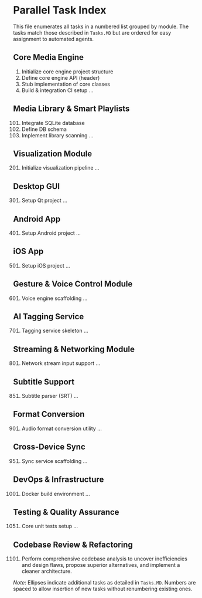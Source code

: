 # Parallel Task Index

This file enumerates all tasks in a numbered list grouped by module. The tasks match those described in `Tasks.MD` but are ordered for easy assignment to automated agents.

## Core Media Engine

1. Initialize core engine project structure
2. Define core engine API (header)
3. Stub implementation of core classes
4. Build & integration CI setup
...

## Media Library & Smart Playlists

101. Integrate SQLite database
102. Define DB schema
103. Implement library scanning
...

## Visualization Module

201. Initialize visualization pipeline
...

## Desktop GUI

301. Setup Qt project
...

## Android App

401. Setup Android project
...

## iOS App

501. Setup iOS project
...

## Gesture & Voice Control Module

601. Voice engine scaffolding
...

## AI Tagging Service

701. Tagging service skeleton
...

## Streaming & Networking Module

801. Network stream input support
...

## Subtitle Support

851. Subtitle parser (SRT)
...

## Format Conversion

901. Audio format conversion utility
...

## Cross-Device Sync

951. Sync service scaffolding
...

## DevOps & Infrastructure

1001. Docker build environment
...

## Testing & Quality Assurance

1051. Core unit tests setup
...
## Codebase Review & Refactoring

1101. Perform comprehensive codebase analysis to uncover inefficiencies and design flaws, propose superior alternatives, and implement a cleaner architecture.

*Note*: Ellipses indicate additional tasks as detailed in `Tasks.MD`. Numbers are spaced to allow insertion of new tasks without renumbering existing ones.
